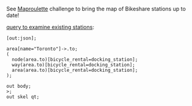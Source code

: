 See [Maproulette](https://mpr.lt/c/45294) challenge to bring the map of Bikeshare stations up to date!


[query to examine existing stations](https://overpass-turbo.eu/s/1LGI):
```
[out:json];

area[name="Toronto"]->.to;
(
  node(area.to)[bicycle_rental=docking_station];
  way(area.to)[bicycle_rental=docking_station];
  area(area.to)[bicycle_rental=docking_station];
);

out body;
>;
out skel qt;

```
